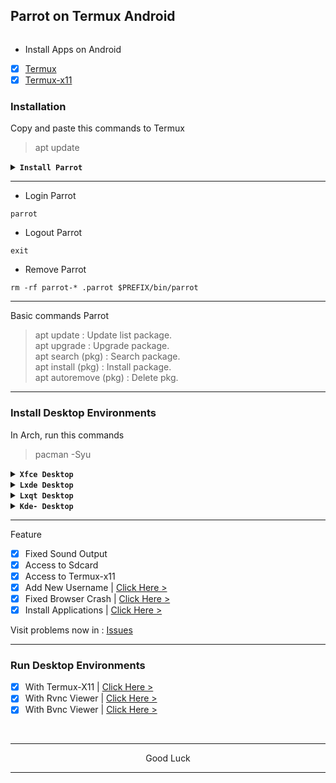 ## Parrot on Termux Android
<img src="">

* Install Apps on Android
- [x] [Termux](https://play.google.com/store/apps/details?id=com.termux)
- [x] [Termux-x11](https://github.com/termux/termux-x11/releases)

### Installation

Copy and paste this commands to Termux
> apt update

<details><summary><b><code>Install Parrot</code></b></summary></br>

> apt install wget
- [x] Parrot (Latest-release)

Rootfs : Armhf, Arm64, i386, Amd64
```
wget https://raw.githubusercontent.com/wahasa/Parrot/refs/heads/main/Install/parrot.sh ; chmod +x parrot.sh ; ./parrot.sh
```
</details>

---
* Login Parrot
```
parrot
```

* Logout Parrot
```
exit
```

* Remove Parrot
```
rm -rf parrot-* .parrot $PREFIX/bin/parrot
```

---
Basic commands Parrot
> apt update : Update list package.</br>
> apt upgrade : Upgrade package.</br>
> apt search (pkg) : Search package.</br>
> apt install (pkg) : Install package.</br>
> apt autoremove (pkg) : Delete pkg.</br>

---
### Install Desktop Environments

In Arch, run this commands
> pacman -Syu

<details><summary><b><code>Xfce Desktop</code></b></summary></br>

```
pacman -S xfce4 xfce4-goodies network-manager-applet engrampa firefox pulseaudio gst-libav dbus --noconfirm
```
</details>

<details><summary><b><code>Lxde Desktop</code></b></summary></br>

```
pacman -S lxde network-manager-applet firefox pulseaudio dbus --noconfirm ; mv /usr/bin/lxpolkit /usr/bin/lxpolkit.bak
```
</details>

<details><summary><b><code>Lxqt Desktop</code></b></summary></br>

```
pacman -S lxqt xscreensaver firefox pulseaudio dbus --noconfirm
```
</details>

<details><summary><b><code>Kde- Desktop</code></b></summary></br>

```
pacman -S plasma kio-extras firefox pulseaudio dbus --noconfirm
```
</details>

---
Feature
- [x] Fixed Sound Output
- [x] Access to Sdcard
- [x] Access to Termux-x11
- [x] Add New Username     | [Click Here >](https://github.com/wahasa/Parrot/blob/main/Patch/AddUser.md#add-username-on-parrot)
- [x] Fixed Browser Crash  | [Click Here >](https://github.com/wahasa/Parrot/blob/main/Apps/Firefoxfix.md#fixed-firefox-on-parrot)
- [x] Install Applications | [Click Here >](https://github.com/wahasa/Parrot/tree/main/Apps#list-applications)

Visit problems now in : [Issues](https://github.com/wahasa/Parrot/issues)

---
### Run Desktop Environments
- [x] With Termux-X11  | [Click Here >](https://github.com/wahasa/Parrot/blob/main/Patch/Termux-X11.md#termux-x11-on-parrot)
- [x] With Rvnc Viewer | [Click Here >](https://github.com/wahasa/Parrot/blob/main/Patch/RvncViewer.md#rvnc-viewer-on-parrot)
- [x] With Bvnc Viewer | [Click Here >](https://github.com/wahasa/Parrot/blob/main/Patch/BvncViewer.md#bvnc-viewer-on-parrot)
</br>

---
<p align="center">Good Luck</p>

---
